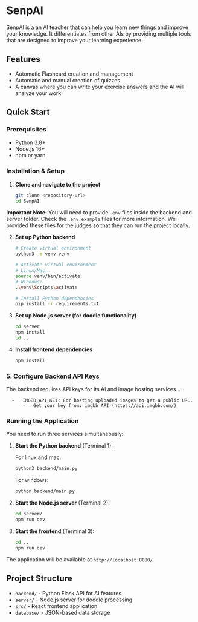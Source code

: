# SenpAI

SenpAI is a an AI teacher that can help you learn new things and improve your knowledge. It differentiates from other AIs by providing multiple tools that are designed to improve your learning experience.

## Features

- Automatic Flashcard creation and management
- Automatic and manual creation of quizzes
- A canvas where you can write your exercise answers and the AI will analyze your work

## Quick Start

### Prerequisites

- Python 3.8+
- Node.js 16+
- npm or yarn

### Installation & Setup

1. **Clone and navigate to the project**

   ```bash
   git clone <repository-url>
   cd SenpAI
   ```

**Important Note:**
You will need to provide `.env` files inside the backend and server folder.
Check the `.env.example` files for more information.
We provided these files for the judges so that they can run the project locally.

2. **Set up Python backend**

   ```bash
   # Create virtual environment
   python3 -m venv venv

   # Activate virtual environment
   # Linux/Mac:
   source venv/bin/activate
   # Windows:
   .\venv\Scripts\activate

   # Install Python dependencies
   pip install -r requirements.txt
   ```

3. **Set up Node.js server (for doodle functionality)**

   ```bash
   cd server
   npm install
   cd ..
   ```

4. **Install frontend dependencies**
   ```bash
   npm install
   ```
 ### 5. Configure Backend API Keys
  
  The backend requires API keys for its AI and image hosting services...
  
      -   IMGBB_API_KEY: For hosting uploaded images to get a public URL.
          -   Get your key from: imgbb API (https://api.imgbb.com/)
   
### Running the Application

You need to run three services simultaneously:

1. **Start the Python backend** (Terminal 1):

   For linux and mac:

   ```bash
   python3 backend/main.py
   ```

   For windows:

   ```bash
   python backend/main.py
   ```

2. **Start the Node.js server** (Terminal 2):

   ```bash
   cd server/
   npm run dev

   ```

3. **Start the frontend** (Terminal 3):
   ```bash
   cd ..
   npm run dev
   ```

The application will be available at `http://localhost:8080/`

## Project Structure

- `backend/` - Python Flask API for AI features
- `server/` - Node.js server for doodle processing
- `src/` - React frontend application
- `database/` - JSON-based data storage
